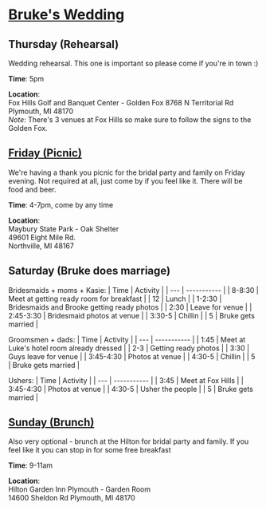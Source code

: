 # [Bruke's Wedding](https://www.zola.com/wedding/stewartrosswedding)

## Thursday (Rehearsal)  
Wedding rehearsal. This one is important so please come if you're in town :) 

**Time**: 5pm

**Location**:  
Fox Hills Golf and Banquet Center - Golden Fox 
8768 N Territorial Rd  
Plymouth, MI 48170  
*Note*: There's 3 venues at Fox Hills so make sure to follow the signs to the Golden Fox.  

## [Friday (Picnic)](https://hbnb.io/a/pNJU/)
We're having a thank you picnic for the bridal party and family on Friday evening. Not required at all, just come by if you feel like it. There will be food and beer.   

**Time**: 4-7pm, come by any time  

**Location**:   
Maybury State Park - Oak Shelter  
49601 Eight Mile Rd.  
Northville, MI 48167  

## Saturday (Bruke does marriage)  
Bridesmaids + moms + Kasie:
| Time | Activity |
| --- | ----------- |
| 8-8:30   | Meet at getting ready room for breakfast  |
| 12   | Lunch   |
| 1-2:30   | Bridesmaids and Brooke getting ready photos     |
|  2:30  | Leave for venue   |
| 2:45-3:30   | Bridesmaid photos at venue   |
| 3:30-5   | Chillin   |
| 5   | Bruke gets married   |

Groomsmen + dads:
| Time | Activity |
| --- | ----------- |
| 1:45    | Meet at Luke's hotel room already dressed  |
| 2-3   | Getting ready photos       |
| 3:30   | Guys leave for venue     |
| 3:45-4:30   | Photos at venue   |
| 4:30-5   | Chillin   |
| 5   | Bruke gets married   |

Ushers:
| Time | Activity |
| --- | ----------- |
| 3:45    | Meet at Fox Hills  |
| 3:45-4:30   | Photos at venue   |
| 4:30-5   | Usher the people   |
| 5   | Bruke gets married   |

## [Sunday (Brunch)](https://hbnb.io/a/XReS/)
Also very optional - brunch at the Hilton for bridal party and family. If you feel like it you can stop in for some free breakfast  

**Time**: 9-11am  

**Location**:  
Hilton Garden Inn Plymouth - Garden Room  
14600 Sheldon Rd
Plymouth, MI 48170  
